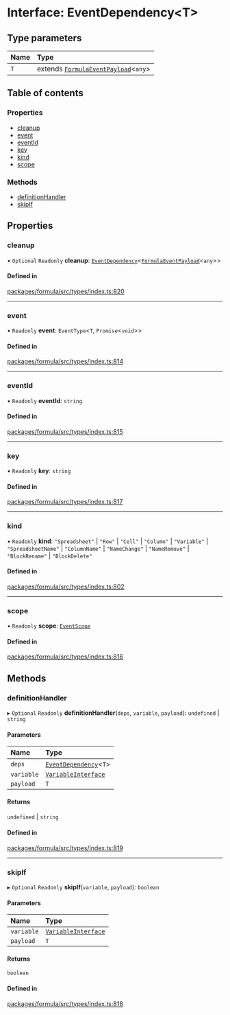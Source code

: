 # Interface: EventDependency<T\>

## Type parameters

| Name | Type                                                            |
| :--- | :-------------------------------------------------------------- |
| `T`  | extends [`FormulaEventPayload`](FormulaEventPayload.md)<`any`\> |

## Table of contents

### Properties

- [cleanup](EventDependency.md#cleanup)
- [event](EventDependency.md#event)
- [eventId](EventDependency.md#eventid)
- [key](EventDependency.md#key)
- [kind](EventDependency.md#kind)
- [scope](EventDependency.md#scope)

### Methods

- [definitionHandler](EventDependency.md#definitionhandler)
- [skipIf](EventDependency.md#skipif)

## Properties

### <a id="cleanup" name="cleanup"></a> cleanup

• `Optional` `Readonly` **cleanup**: [`EventDependency`](EventDependency.md)<[`FormulaEventPayload`](FormulaEventPayload.md)<`any`\>\>

#### Defined in

[packages/formula/src/types/index.ts:820](https://github.com/mashcard/mashcard/blob/main/packages/formula/src/types/index.ts#L820)

---

### <a id="event" name="event"></a> event

• `Readonly` **event**: `EventType`<`T`, `Promise`<`void`\>\>

#### Defined in

[packages/formula/src/types/index.ts:814](https://github.com/mashcard/mashcard/blob/main/packages/formula/src/types/index.ts#L814)

---

### <a id="eventid" name="eventid"></a> eventId

• `Readonly` **eventId**: `string`

#### Defined in

[packages/formula/src/types/index.ts:815](https://github.com/mashcard/mashcard/blob/main/packages/formula/src/types/index.ts#L815)

---

### <a id="key" name="key"></a> key

• `Readonly` **key**: `string`

#### Defined in

[packages/formula/src/types/index.ts:817](https://github.com/mashcard/mashcard/blob/main/packages/formula/src/types/index.ts#L817)

---

### <a id="kind" name="kind"></a> kind

• `Readonly` **kind**: `"Spreadsheet"` \| `"Row"` \| `"Cell"` \| `"Column"` \| `"Variable"` \| `"SpreadsheetName"` \| `"ColumnName"` \| `"NameChange"` \| `"NameRemove"` \| `"BlockRename"` \| `"BlockDelete"`

#### Defined in

[packages/formula/src/types/index.ts:802](https://github.com/mashcard/mashcard/blob/main/packages/formula/src/types/index.ts#L802)

---

### <a id="scope" name="scope"></a> scope

• `Readonly` **scope**: [`EventScope`](EventScope.md)

#### Defined in

[packages/formula/src/types/index.ts:816](https://github.com/mashcard/mashcard/blob/main/packages/formula/src/types/index.ts#L816)

## Methods

### <a id="definitionhandler" name="definitionhandler"></a> definitionHandler

▸ `Optional` `Readonly` **definitionHandler**(`deps`, `variable`, `payload`): `undefined` \| `string`

#### Parameters

| Name       | Type                                          |
| :--------- | :-------------------------------------------- |
| `deps`     | [`EventDependency`](EventDependency.md)<`T`\> |
| `variable` | [`VariableInterface`](VariableInterface.md)   |
| `payload`  | `T`                                           |

#### Returns

`undefined` \| `string`

#### Defined in

[packages/formula/src/types/index.ts:819](https://github.com/mashcard/mashcard/blob/main/packages/formula/src/types/index.ts#L819)

---

### <a id="skipif" name="skipif"></a> skipIf

▸ `Optional` `Readonly` **skipIf**(`variable`, `payload`): `boolean`

#### Parameters

| Name       | Type                                        |
| :--------- | :------------------------------------------ |
| `variable` | [`VariableInterface`](VariableInterface.md) |
| `payload`  | `T`                                         |

#### Returns

`boolean`

#### Defined in

[packages/formula/src/types/index.ts:818](https://github.com/mashcard/mashcard/blob/main/packages/formula/src/types/index.ts#L818)
